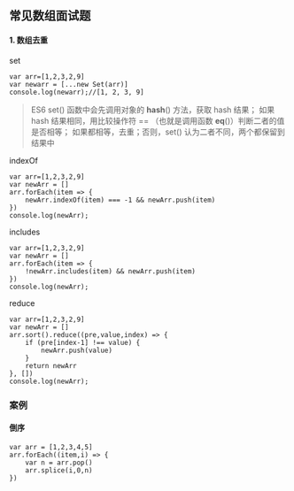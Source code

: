 ## 常见数组面试题

#### 1. 数组去重

set

````
var arr=[1,2,3,2,9]
var newarr = [...new Set(arr)]
console.log(newarr);//[1, 2, 3, 9]
````

> ES6 set() 函数中会先调用对象的 **hash**() 方法，获取 hash 结果；
> 如果 hash 结果相同，用比较操作符 == （也就是调用函数 **eq**()）判断二者的值是否相等；
> 如果都相等，去重；否则，set() 认为二者不同，两个都保留到结果中

indexOf

````
var arr=[1,2,3,2,9]
var newArr = []
arr.forEach(item => {
	newArr.indexOf(item) === -1 && newArr.push(item)
})
console.log(newArr);
````

includes

````
var arr=[1,2,3,2,9]
var newArr = []
arr.forEach(item => {
	!newArr.includes(item) && newArr.push(item)
})
console.log(newArr);
````

reduce

````
var arr=[1,2,3,2,9]
var newArr = []
arr.sort().reduce((pre,value,index) => {
	if (pre[index-1] !== value) {
		newArr.push(value)
	}
	return newArr
}, [])
console.log(newArr);
````













### 案例

#### 倒序

````
var arr = [1,2,3,4,5]
arr.forEach((item,i) => {
	var n = arr.pop()
	arr.splice(i,0,n)
})
````


